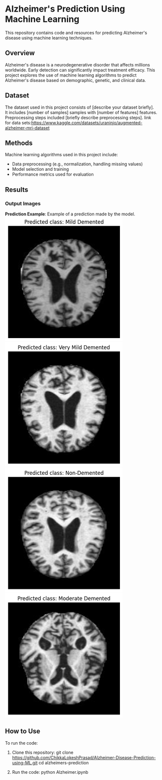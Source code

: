 # Alzheimer's Prediction Using Machine Learning

This repository contains code and resources for predicting Alzheimer's disease using machine learning techniques.

## Overview

Alzheimer's disease is a neurodegenerative disorder that affects millions worldwide. Early detection can significantly impact treatment efficacy. This project explores the use of machine learning algorithms to predict Alzheimer's disease based on demographic, genetic, and clinical data.

## Dataset

The dataset used in this project consists of [describe your dataset briefly]. It includes [number of samples] samples with [number of features] features. Preprocessing steps included [briefly describe preprocessing steps]. 
link for data sets:https://www.kaggle.com/datasets/uraninjo/augmented-alzheimer-mri-dataset

## Methods

Machine learning algorithms used in this project include:
- Data preprocessing (e.g., normalization, handling missing values)
- Model selection and training
- Performance metrics used for evaluation

## Results

### Output Images

**Prediction Example**: Example of a prediction made by the model.
   ![Output 1](images\output1.png)
   ![Output 2](images\output2.png)
   ![Output 3](images\output3.png)
   ![Output4](images\output4.png)

## How to Use

To run the code:

1. Clone this repository:
git clone https://github.com/ChikkaLokeshPrasad/Alzheimer-Disease-Prediction-using-ML.git
cd alzheimers-prediction

2. Run the code:
python Alzheimer.ipynb



